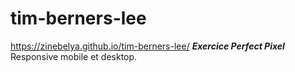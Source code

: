 # tim-berners-lee  
https://zinebelya.github.io/tim-berners-lee/
***Exercice Perfect Pixel***  
Responsive mobile et desktop.  


